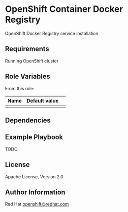 OpenShift Container Docker Registry
===================================

OpenShift Docker Registry  service installation

Requirements
------------

Running OpenShift cluster

Role Variables
--------------

From this role:

| Name               | Default value                                         |                     |
|--------------------|-------------------------------------------------------|---------------------|
|                    |                                                       |                     |


Dependencies
------------

Example Playbook
----------------

TODO

License
-------

Apache License, Version 2.0

Author Information
------------------

Red Hat openshift@redhat.com
